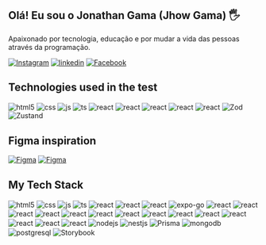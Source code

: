 ## Olá! Eu sou o Jonathan Gama (Jhow Gama) 🖐️

Apaixonado por tecnologia, educação e por mudar a vida das pessoas através da programação.

[![Instagram](https://img.shields.io/badge/Instagram-E4405F?style=for-the-badge&logo=instagram&logoColor=white)](https://www.instagram.com/jhowgama/)
[![linkedin](https://img.shields.io/badge/linkedin-9146FF?style=for-the-badge&logo=linkedin&logoColor=white)](https://www.linkedin.com/in/jonathan-gama-2365a4187/)
[![Facebook](https://img.shields.io/badge/Facebook-%231877F2.svg?style=for-the-badge&logo=Facebook&logoColor=white)](https://www.facebook.com/jhowgama/)

## Technologies used in the test

<div style="display: inline_block">
    <img align="center" alt="html5" src="https://img.shields.io/badge/HTML5-E34F26?style=for-the-badge&logo=html5&logoColor=white" />
    <img align="center" alt="css" src="https://img.shields.io/badge/CSS3-1572B6?style=for-the-badge&logo=css3&logoColor=white" />
    <img align="center" alt="js" src="https://img.shields.io/badge/JavaScript-F7DF1E?style=for-the-badge&logo=javascript&logoColor=black" />
    <img align="center" alt="ts" src="https://img.shields.io/badge/TypeScript-007ACC?style=for-the-badge&logo=typescript&logoColor=white" />
    <img align="center" alt="react" src="https://img.shields.io/badge/React-20232A?style=for-the-badge&logo=react&logoColor=61DAFB" />
    <img align="center" alt="react" src="https://img.shields.io/badge/react_native-%2320232a.svg?style=for-the-badge&logo=react&logoColor=%2361DAFB" />
    <img align="center" alt="react" src="https://img.shields.io/badge/expo-1C1E24?style=for-the-badge&logo=expo&logoColor=#D04A37" />   
    <img align="center" alt="react" src="https://img.shields.io/badge/styled--components-DB7093?style=for-the-badge&logo=styled-components&logoColor=white" />
    <img align="center" alt="react" src="https://img.shields.io/badge/React%20Hook%20Form-%23EC5990.svg?style=for-the-badge&logo=reacthookform&logoColor=white" />   
    <img align="center" alt="Zod" src="https://img.shields.io/badge/ZOD-9146FF?style=for-the-badge&logo=ZOD&logoColor=white" />
      <img align="center" alt="Zustand" src="https://img.shields.io/badge/zustand-007ACC?style=for-the-badge&logo=ZOD&logoColor=white" />

</div>

## Figma inspiration

<div style="display: inline_block">

[![Figma](https://img.shields.io/badge/figma-%23F24E1E.svg?style=for-the-badge&logo=figma&logoColor=white)](<https://www.figma.com/file/scXx0MdEOMnmHIhIF1nagE/React-design-(Rick-%26-Morty-API)-(Community)?node-id=99%3A1133&mode=dev>)
[![Figma](https://img.shields.io/badge/figma-%9146FF.svg?style=for-the-badge&logo=figma&logoColor=white)](<https://www.figma.com/file/tPPlXmcSEciLFbEZ4o8xm6/Spotify-Redesign---Free-Ui-Kit-(Dark-Mode)-(Community)?mode=dev>)

</div>

## My Tech Stack

<div style="display: inline_block">
    <img align="center" alt="html5" src="https://img.shields.io/badge/HTML5-E34F26?style=for-the-badge&logo=html5&logoColor=white" />
    <img align="center" alt="css" src="https://img.shields.io/badge/CSS3-1572B6?style=for-the-badge&logo=css3&logoColor=white" />
    <img align="center" alt="js" src="https://img.shields.io/badge/JavaScript-F7DF1E?style=for-the-badge&logo=javascript&logoColor=black" />
    <img align="center" alt="ts" src="https://img.shields.io/badge/TypeScript-007ACC?style=for-the-badge&logo=typescript&logoColor=white" />
    <img align="center" alt="react" src="https://img.shields.io/badge/React-20232A?style=for-the-badge&logo=react&logoColor=61DAFB" />    
    <img align="center" alt="react" src="https://img.shields.io/badge/Next-black?style=for-the-badge&logo=next.js&logoColor=white" />
    <img align="center" alt="react" src="https://img.shields.io/badge/react_native-%2320232a.svg?style=for-the-badge&logo=react&logoColor=%2361DAFB" />
    <img align="center" alt="expo-go" src="https://img.shields.io/badge/expo-1C1E24?style=for-the-badge&logo=expo&logoColor=#D04A37" />    
    <img align="center" alt="react" src="https://img.shields.io/badge/Context--Api-000000?style=for-the-badge&logo=react" />
    <img align="center" alt="react" src="https://img.shields.io/badge/React%20Hook%20Form-%23EC5990.svg?style=for-the-badge&logo=reacthookform&logoColor=white" />   
    <img align="center" alt="react" src="https://img.shields.io/badge/redux-%23593d88.svg?style=for-the-badge&logo=redux&logoColor=white" /> 
    <img align="center" alt="react" src="https://img.shields.io/badge/-ApolloGraphQL-311C87?style=for-the-badge&logo=apollo-graphql" />
    <img align="center" alt="react" src="https://img.shields.io/badge/-React%20Query-FF4154?style=for-the-badge&logo=react%20query&logoColor=white" />
    <img align="center" alt="react" src="https://img.shields.io/badge/styled--components-DB7093?style=for-the-badge&logo=styled-components&logoColor=white" />
    <img align="center" alt="react" src="https://img.shields.io/badge/tailwindcss-%2338B2AC.svg?style=for-the-badge&logo=tailwind-css&logoColor=white" />
    <img align="center" alt="react" src="https://img.shields.io/badge/bootstrap-%238511FA.svg?style=for-the-badge&logo=bootstrap&logoColor=white" />
    <img align="center" alt="react" src="https://img.shields.io/badge/chakra-%234ED1C5.svg?style=for-the-badge&logo=chakraui&logoColor=white" />
    <img align="center" alt="react" src="https://img.shields.io/badge/MUI-%230081CB.svg?style=for-the-badge&logo=mui&logoColor=white" />
    <img align="center" alt="react" src="https://img.shields.io/badge/Semantic%20UI%20React-%2335BDB2.svg?style=for-the-badge&logo=SemanticUIReact&logoColor=white" />
    <img align="center" alt="react" src="https://img.shields.io/badge/NPM-%23CB3837.svg?style=for-the-badge&logo=npm&logoColor=white" />   
    <img align="center" alt="react" src="https://img.shields.io/badge/yarn-%232C8EBB.svg?style=for-the-badge&logo=yarn&logoColor=white"  />
    <img align="center" alt="react" src="https://img.shields.io/badge/WordPress-%23117AC9.svg?style=for-the-badge&logo=WordPress&logoColor=white" />
    <img align="center" alt="nodejs" src="https://img.shields.io/badge/Node.js-43853D?style=for-the-badge&logo=node.js&logoColor=white" />
    <img align="center" alt="nestjs" src="https://img.shields.io/badge/nestjs-%23E0234E.svg?style=for-the-badge&logo=nestjs&logoColor=white" />
    <img align="center" alt="Prisma" src="https://img.shields.io/badge/Prisma-3982CE?style=for-the-badge&logo=Prisma&logoColor=white" />
    <img align="center" alt="mongodb" src="https://img.shields.io/badge/MongoDB-%234ea94b.svg?style=for-the-badge&logo=mongodb&logoColor=white" />
    <img align="center" alt="postgresql" src="https://img.shields.io/badge/postgres-%23316192.svg?style=for-the-badge&logo=postgresql&logoColor=white" />
    <img align="center" alt="Storybook" src="https://img.shields.io/badge/-Storybook-FF4785?style=for-the-badge&logo=storybook&logoColor=white" />

</div><br/>
